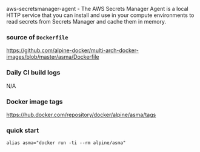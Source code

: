 aws-secretsmanager-agent - The AWS Secrets Manager Agent is a local HTTP service that you can install and use in your compute environments to read secrets from Secrets Manager and cache them in memory.

### source of `Dockerfile`

https://github.com/alpine-docker/multi-arch-docker-images/blob/master/asma/Dockerfile

### Daily CI build logs

N/A

### Docker image tags

https://hub.docker.com/repository/docker/alpine/asma/tags

### quick start

```
alias asma="docker run -ti --rm alpine/asma"
```
